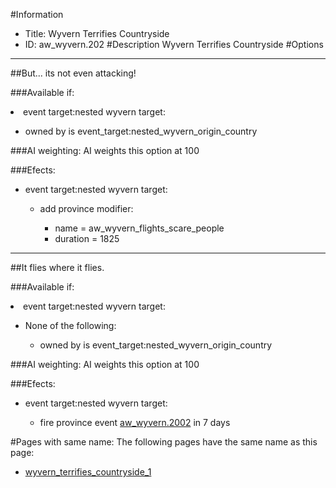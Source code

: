 #Information
 - Title: Wyvern Terrifies Countryside
 - ID: aw_wyvern.202
#Description
Wyvern Terrifies Countryside
#Options

___
##But... its not even attacking!

###Available if:
<li>event target:nested wyvern target:</li><ul><li>owned by is event_target:nested_wyvern_origin_country</li></ul>

###AI weighting:
AI weights this option at 100


###Efects:<ul><li>event target:nested wyvern target:</li><ul><li>add province modifier:</li><ul><li>name = aw_wyvern_flights_scare_people</li><li>duration = 1825</li></ul></ul></ul>

___
##It flies where it flies.

###Available if:
<li>event target:nested wyvern target:</li><ul><li>None of the following:</li><ul><li>owned by is event_target:nested_wyvern_origin_country</li></ul></ul>

###AI weighting:
AI weights this option at 100


###Efects:<ul><li>event target:nested wyvern target:</li><ul><li>fire province event [aw_wyvern.2002](aw_wyvern.2002_slug) in 7 days</li></ul></ul>


#Pages with same name:
The following pages have the same name as this page:
 - [wyvern_terrifies_countryside_1](wyvern_terrifies_countryside_1.md)
